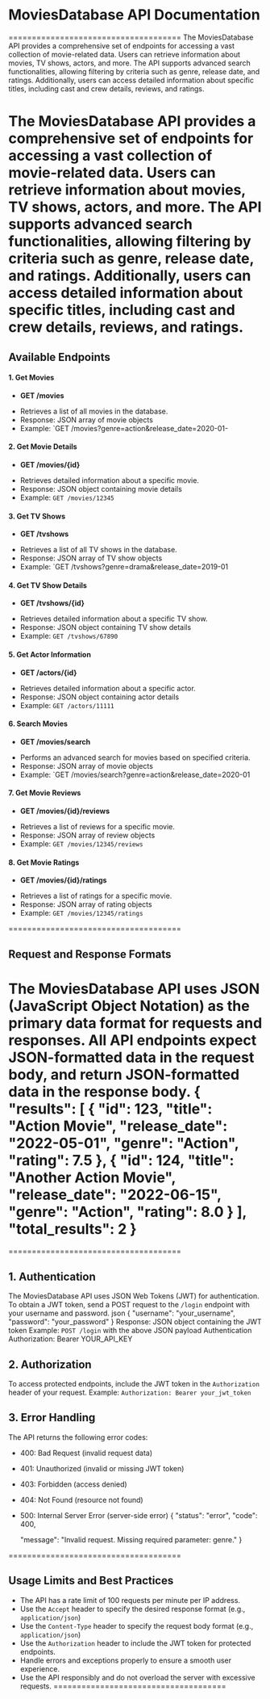 # MoviesDatabase API Documentation
=====================================
The MoviesDatabase API provides a comprehensive set of endpoints for accessing a vast collection of movie-related data. Users can retrieve information about movies, TV shows, actors, and more. The API supports advanced search functionalities, allowing filtering by criteria such as genre, release date, and ratings. Additionally, users can access detailed information about specific titles, including cast and crew details, reviews, and ratings.

The MoviesDatabase API provides a comprehensive set of endpoints for accessing a vast collection of movie-related data. Users can retrieve information about movies, TV shows, actors, and more. The API supports advanced search functionalities, allowing filtering by criteria such as genre, release date, and ratings. Additionally, users can access detailed information about specific titles, including cast and crew details, reviews, and ratings.
=====================================

## Available Endpoints
#### 1. Get Movies
* **GET /movies**
+ Retrieves a list of all movies in the database.
+ Response: JSON array of movie objects
+ Example: `GET /movies?genre=action&release_date=2020-01-
#### 2. Get Movie Details
* **GET /movies/{id}**
+ Retrieves detailed information about a specific movie.
+ Response: JSON object containing movie details
+ Example: `GET /movies/12345`
#### 3. Get TV Shows
* **GET /tvshows**
+ Retrieves a list of all TV shows in the database.
+ Response: JSON array of TV show objects
+ Example: `GET /tvshows?genre=drama&release_date=2019-01
#### 4. Get TV Show Details
* **GET /tvshows/{id}**
+ Retrieves detailed information about a specific TV show.
+ Response: JSON object containing TV show details
+ Example: `GET /tvshows/67890`
#### 5. Get Actor Information
* **GET /actors/{id}**
+ Retrieves detailed information about a specific actor.
+ Response: JSON object containing actor details
+ Example: `GET /actors/11111`
#### 6. Search Movies
* **GET /movies/search**
+ Performs an advanced search for movies based on specified criteria.
+ Response: JSON array of movie objects
+ Example: `GET /movies/search?genre=action&release_date=2020-01
#### 7. Get Movie Reviews
* **GET /movies/{id}/reviews**
+ Retrieves a list of reviews for a specific movie.
+ Response: JSON array of review objects
+ Example: `GET /movies/12345/reviews`
#### 8. Get Movie Ratings
* **GET /movies/{id}/ratings**
+ Retrieves a list of ratings for a specific movie.
+ Response: JSON array of rating objects
+ Example: `GET /movies/12345/ratings`

=====================================
## Request and Response Formats
The MoviesDatabase API uses JSON (JavaScript Object Notation) as the primary data format for requests and
responses. All API endpoints expect JSON-formatted data in the request body, and return JSON-formatted
data in the response body.
{
  "results": [
    {
      "id": 123,
      "title": "Action Movie",
      "release_date": "2022-05-01",
      "genre": "Action",
      "rating": 7.5
    },
    {
      "id": 124,
      "title": "Another Action Movie",
      "release_date": "2022-06-15",
      "genre": "Action",
      "rating": 8.0
    }
  ],
  "total_results": 2
}
=====================================
=====================================

## 1. Authentication
The MoviesDatabase API uses JSON Web Tokens (JWT) for authentication. To obtain a JWT token,
send a POST request to the `/login` endpoint with your username and password.
json
{
    "username": "your_username",
    "password": "your_password"
}
    Response: JSON object containing the JWT token
    Example: `POST /login` with the above JSON payload
Authentication
Authorization: Bearer YOUR_API_KEY
## 2. Authorization
To access protected endpoints, include the JWT token in the `Authorization` header of your request.
Example: `Authorization: Bearer your_jwt_token`
## 3. Error Handling
The API returns the following error codes:
* 400: Bad Request (invalid request data)
* 401: Unauthorized (invalid or missing JWT token)
* 403: Forbidden (access denied)
* 404: Not Found (resource not found)
* 500: Internal Server Error (server-side error)
{
  "status": "error",
  "code": 400,
  
  "message": "Invalid request. Missing required parameter: genre."
}

=====================================
## Usage Limits and Best Practices
* The API has a rate limit of 100 requests per minute per IP address.
* Use the `Accept` header to specify the desired response format (e.g., `application/json`)
* Use the `Content-Type` header to specify the request body format (e.g., `application/json`)
* Use the `Authorization` header to include the JWT token for protected endpoints.
* Handle errors and exceptions properly to ensure a smooth user experience.
* Use the API responsibly and do not overload the server with excessive requests.
=====================================